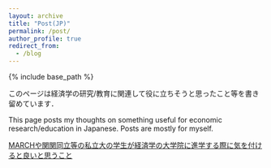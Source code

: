```yaml
---
layout: archive
title: "Post(JP)"
permalink: /post/
author_profile: true
redirect_from:
  - /blog
---
```


{% include base_path %}

このページは経済学の研究/教育に関連して役に立ちそうと思ったこと等を書き留めています．

This page posts my thoughts on something useful for economic research/education in Japanese. Posts are mostly for myself.

[MARCHや関関同立等の私立大の学生が経済学の大学院に進学する際に気を付けると良いと思うこと](/posts/graduateschool)